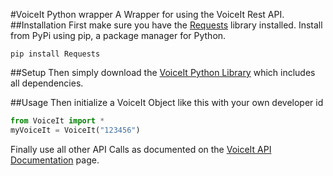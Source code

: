 #VoiceIt Python wrapper
A Wrapper for using the VoiceIt Rest API.
##Installation
First make sure you have the [Requests](http://www.python-requests.org/en/latest/user/install/#install) library installed. Install from PyPi using pip, a package manager for Python.
```
pip install Requests
```
##Setup
Then simply download the [VoiceIt Python Library](https://github.com/voiceittech/voiceit-python/archive/master.zip) which includes all
dependencies.

##Usage
Then initialize a VoiceIt Object like this with your own developer id
```python
from VoiceIt import *
myVoiceIt = VoiceIt("123456")
```

Finally use all other API Calls as documented on the [VoiceIt API Documentation](https://siv.voiceprintportal.com/getstarted.jsp#apidocs) page.
